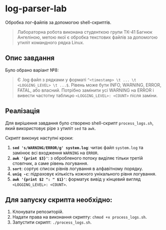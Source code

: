 # log-parser-lab
Обробка лог-файлів за допомогою shell-скриптів.
> Лабораторна робота виконана студенткою групи ТК-41 Багнюк Ангеліною, метою якої є обробка текстових файлів за допомогою утиліт командного рядка Linux.

## Опис завдання

Було обрано варіант №8:
> Є .log файл з рядками у форматі `^<timestamp> \t ... \t <LOGGING_LEVEL> \t ...$`. Рівень може бути INFO, WARNING, ERROR, FATAL, або власний. Потрібно замінити усі WARNING на ERROR і вивести частотну таблицю `<LOGGING_LEVEL>: <COUNT>` після заміни.

## Реалізація

Для вирішення завдання було створено shell-скрипт `process_logs.sh`, який використовує pipe з утиліт `sed` та `awk`.

Скрипт виконує наступні кроки:
1.  **`sed 's/WARNING/ERROR/g' system.log`**: читає файл `system.log` та замінює всі входження `WARNING` на `ERROR`.
2.  **`awk '{print $3}'`**: з обробленого потоку виділяє тільки третій стовпчик, а саме рівень логування.
3.  **`sort`**: сортує список рівнів логування в алфавітному порядку.
4.  **`uniq -c`**: підраховує кількість кожного унікального рівня логування.
5.  **`awk '{print $2 ": " $1}'`**: форматує вивід у кінцевий вигляд `<LOGGING_LEVEL>: <COUNT>`.

## Для запуску скрипта необхідно:
1. Клонувати репозиторій.
2. Надати права на виконання скрипту: `chmod +x process_logs.sh`.
3. Запустити скрипт: `./process_logs.sh`.
